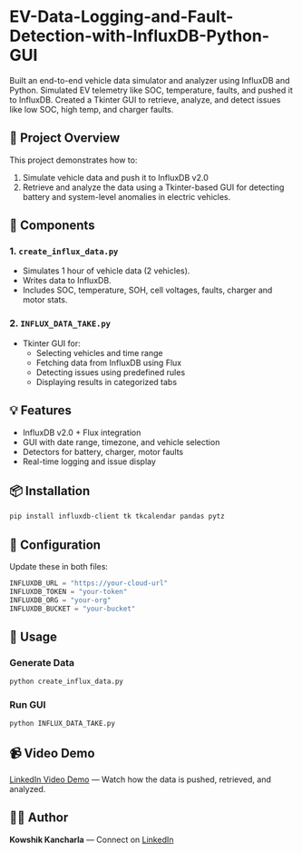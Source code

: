# EV-Data-Logging-and-Fault-Detection-with-InfluxDB-Python-GUI

Built an end-to-end vehicle data simulator and analyzer using InfluxDB and Python. Simulated EV telemetry like SOC, temperature, faults, and pushed it to InfluxDB. Created a Tkinter GUI to retrieve, analyze, and detect issues like low SOC, high temp, and charger faults.

## 🚗 Project Overview

This project demonstrates how to:

1. Simulate vehicle data and push it to InfluxDB v2.0
2. Retrieve and analyze the data using a Tkinter-based GUI for detecting battery and system-level anomalies in electric vehicles.

## 🧰 Components

### 1. `create_influx_data.py`
- Simulates 1 hour of vehicle data (2 vehicles).
- Writes data to InfluxDB.
- Includes SOC, temperature, SOH, cell voltages, faults, charger and motor stats.

### 2. `INFLUX_DATA_TAKE.py`
- Tkinter GUI for:
  - Selecting vehicles and time range
  - Fetching data from InfluxDB using Flux
  - Detecting issues using predefined rules
  - Displaying results in categorized tabs

## 💡 Features
- InfluxDB v2.0 + Flux integration
- GUI with date range, timezone, and vehicle selection
- Detectors for battery, charger, motor faults
- Real-time logging and issue display

## 📦 Installation
```bash
pip install influxdb-client tk tkcalendar pandas pytz
```

## 🔧 Configuration
Update these in both files:
```python
INFLUXDB_URL = "https://your-cloud-url"
INFLUXDB_TOKEN = "your-token"
INFLUXDB_ORG = "your-org"
INFLUXDB_BUCKET = "your-bucket"
```

## 🚀 Usage
### Generate Data
```bash
python create_influx_data.py
```
### Run GUI
```bash
python INFLUX_DATA_TAKE.py
```

## 📹 Video Demo
[LinkedIn Video Demo](#) — Watch how the data is pushed, retrieved, and analyzed.

## 🧑‍💻 Author
**Kowshik Kancharla** — Connect on [LinkedIn](https://www.linkedin.com/)
